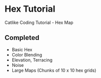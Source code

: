 # Hex Tutorial

Catlike Coding Tutorial - Hex Map

## Completed
 - Basic Hex
 - Color Blending
 - Elevation, Terracing
 - Noise
 - Large Maps (Chunks of 10 x 10 hex grids)
